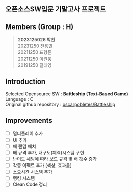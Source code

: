## 오픈소스SW입문 기말고사 프로젝트

## Members (Group : H)

>**2023125026 박찬** <br>
>20231250 전용민 <br>
>20211250 표형돈 <br>
>20211250 이원웅 <br>
>20191250 길태영 <br>

## Introduction
Selected Opensource SW : **Battleship (Text-Based Game)** <br>
Language : C <br>
Original github repository : [oscarpobletes/Battleship](https://github.com/oscarpobletes/BattleShip) <br>
## Improvements
- [ ] 멀티플레이 추가
- [ ] UI 추가
- [ ] 배 랜덤 배치
- [ ] 배 규격 추가, 내구도(체력)시스템 구현
- [ ] 난이도 세팅에 따라 보드 규격 및 배 갯수 증가
- [ ] 각종 이펙트 추가 (색상, 효과음)
- [ ] 소요시간 시스템 추가
- [ ] 랭킹 시스템
- [ ] Clean Code 정리
